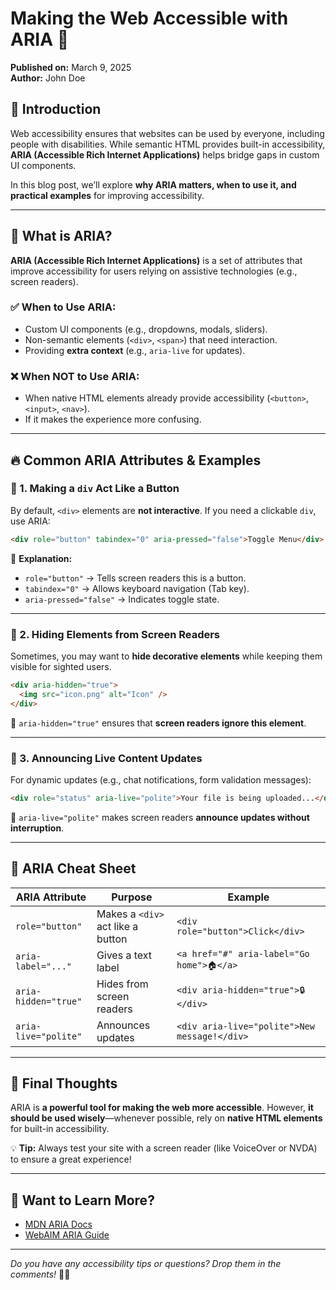 # Making the Web Accessible with ARIA 🚀

**Published on:** March 9, 2025  
**Author:** John Doe

## 🎯 Introduction

Web accessibility ensures that websites can be used by everyone, including people with disabilities. While semantic HTML provides built-in accessibility, **ARIA (Accessible Rich Internet Applications)** helps bridge gaps in custom UI components.

In this blog post, we’ll explore **why ARIA matters, when to use it, and practical examples** for improving accessibility.

---

## 📌 What is ARIA?

**ARIA (Accessible Rich Internet Applications)** is a set of attributes that improve accessibility for users relying on assistive technologies (e.g., screen readers).

### ✅ When to Use ARIA:

- Custom UI components (e.g., dropdowns, modals, sliders).
- Non-semantic elements (`<div>`, `<span>`) that need interaction.
- Providing **extra context** (e.g., `aria-live` for updates).

### ❌ When NOT to Use ARIA:

- When native HTML elements already provide accessibility (`<button>`, `<input>`, `<nav>`).
- If it makes the experience more confusing.

---

## 🔥 Common ARIA Attributes & Examples

### 🎯 1. Making a `div` Act Like a Button

By default, `<div>` elements are **not interactive**. If you need a clickable `div`, use ARIA:

```html
<div role="button" tabindex="0" aria-pressed="false">Toggle Menu</div>
```

🔹 **Explanation:**

- `role="button"` → Tells screen readers this is a button.
- `tabindex="0"` → Allows keyboard navigation (Tab key).
- `aria-pressed="false"` → Indicates toggle state.

---

### 🎯 2. Hiding Elements from Screen Readers

Sometimes, you may want to **hide decorative elements** while keeping them visible for sighted users.

```html
<div aria-hidden="true">
  <img src="icon.png" alt="Icon" />
</div>
```

🔹 `aria-hidden="true"` ensures that **screen readers ignore this element**.

---

### 🎯 3. Announcing Live Content Updates

For dynamic updates (e.g., chat notifications, form validation messages):

```html
<div role="status" aria-live="polite">Your file is being uploaded...</div>
```

🔹 `aria-live="polite"` makes screen readers **announce updates without interruption**.

---

## 🚀 ARIA Cheat Sheet

| ARIA Attribute       | Purpose                           | Example                                      |
| -------------------- | --------------------------------- | -------------------------------------------- |
| `role="button"`      | Makes a `<div>` act like a button | `<div role="button">Click</div>`             |
| `aria-label="..."`   | Gives a text label                | `<a href="#" aria-label="Go home">🏠</a>`    |
| `aria-hidden="true"` | Hides from screen readers         | `<div aria-hidden="true">🔒</div>`           |
| `aria-live="polite"` | Announces updates                 | `<div aria-live="polite">New message!</div>` |

---

## 🎯 Final Thoughts

ARIA is **a powerful tool for making the web more accessible**. However, **it should be used wisely**—whenever possible, rely on **native HTML elements** for built-in accessibility.

💡 **Tip:** Always test your site with a screen reader (like VoiceOver or NVDA) to ensure a great experience!

---

## 📢 Want to Learn More?

- [MDN ARIA Docs](https://developer.mozilla.org/en-US/docs/Web/Accessibility/ARIA)
- [WebAIM ARIA Guide](https://webaim.org/techniques/aria/)

---

_Do you have any accessibility tips or questions? Drop them in the comments!_ 🎤💬
